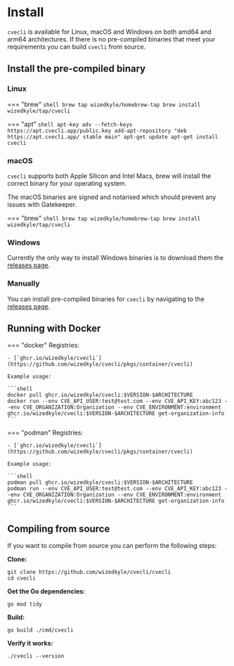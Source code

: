 # Install

`cvecli` is available for Linux, macOS and Windows on both amd64 and arm64 architectures.
If there is no pre-compiled binaries that meet your requirements you can build `cvecli` from source.

## Install the pre-compiled binary

### Linux

=== "brew"
    ```shell
    brew tap wizedkyle/homebrew-tap
    brew install wizedkyle/tap/cvecli
    ```

=== "apt"
    ```shell
    apt-key adv --fetch-keys https://apt.cvecli.app/public.key
    add-apt-repository "deb https://apt.cvecli.app/ stable main"
    apt-get update
    apt-get install cvecli
    ```

### macOS

`cvecli` supports both Apple Silicon and Intel Macs, brew will install the correct binary for your operating system.

The macOS binaries are signed and notarised which should prevent any issues with Gatekeeper.

=== "brew"
    ```shell
    brew tap wizedkyle/homebrew-tap
    brew install wizedkyle/tap/cvecli
    ```

### Windows

Currently the only way to install Windows binaries is to download them the [releases page](https://github.com/wizedkyle/cvecli/releases).

### Manually

You can install pre-compiled binaries for `cvecli` by navigating to the [releases page](https://github.com/wizedkyle/cvecli/releases).

## Running with Docker

=== "docker"
    Registries:
    
    - [`ghcr.io/wizedkyle/cvecli`](https://github.com/wizedkyle/cvecli/pkgs/container/cvecli)
    
    Example usage:
    
    ```shell
    docker pull ghcr.io/wizedkyle/cvecli:$VERSION-$ARCHITECTURE
    docker run --env CVE_API_USER:test@test.com --env CVE_API_KEY:abc123 --env CVE_ORGANIZATION:Organization --env CVE_ENVIRONMENT:environment ghcr.io/wizedkyle/cvecli:$VERSION-$ARCHITECTURE get-organization-info
    ```

=== "podman"
    Registries:

    - [`ghcr.io/wizedkyle/cvecli`](https://github.com/wizedkyle/cvecli/pkgs/container/cvecli)
    
    Example usage:
    
    ```shell
    podman pull ghcr.io/wizedkyle/cvecli:$VERSION-$ARCHITECTURE
    podman run --env CVE_API_USER:test@test.com --env CVE_API_KEY:abc123 --env CVE_ORGANIZATION:Organization --env CVE_ENVIRONMENT:environment ghcr.io/wizedkyle/cvecli:$VERSION-$ARCHITECTURE get-organization-info
    ```

## Compiling from source

If you want to compile from source you can perform the following steps:

**Clone:**

```shell
git clone https://github.com/wizedkyle/cvecli/cvecli
cd cvecli
```

**Get the Go dependencies:**

```shell
go mod tidy
```

**Build:**

```shell
go build ./cmd/cvecli
```

**Verify it works:**

```shell
./cvecli --version
```
